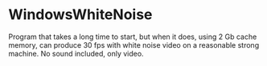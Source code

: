 # WindowsWhiteNoise
Program that takes a long time to start, but when it does, using 2 Gb cache memory, can produce 30 fps with white noise video on a reasonable strong machine. No sound included, only video.
